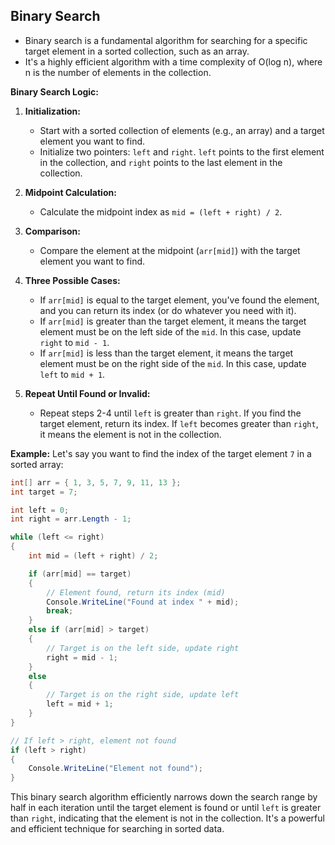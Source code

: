 ## Binary Search

- Binary search is a fundamental algorithm for searching for a specific target element in a sorted collection, such as an array. 
- It's a highly efficient algorithm with a time complexity of O(log n), where n is the number of elements in the collection.

**Binary Search Logic:**

1. **Initialization:**
   - Start with a sorted collection of elements (e.g., an array) and a target element you want to find.
   - Initialize two pointers: `left` and `right`. `left` points to the first element in the collection, and `right` points to the last element in the collection.

2. **Midpoint Calculation:**
   - Calculate the midpoint index as `mid = (left + right) / 2`.

3. **Comparison:**
   - Compare the element at the midpoint (`arr[mid]`) with the target element you want to find.

4. **Three Possible Cases:**
   - If `arr[mid]` is equal to the target element, you've found the element, and you can return its index (or do whatever you need with it).
   - If `arr[mid]` is greater than the target element, it means the target element must be on the left side of the `mid`. In this case, update `right` to `mid - 1`.
   - If `arr[mid]` is less than the target element, it means the target element must be on the right side of the `mid`. In this case, update `left` to `mid + 1`.

5. **Repeat Until Found or Invalid:**
   - Repeat steps 2-4 until `left` is greater than `right`. If you find the target element, return its index. If `left` becomes greater than `right`, it means the element is not in the collection.

**Example:**
Let's say you want to find the index of the target element `7` in a sorted array:

```csharp
int[] arr = { 1, 3, 5, 7, 9, 11, 13 };
int target = 7;

int left = 0;
int right = arr.Length - 1;

while (left <= right)
{
    int mid = (left + right) / 2;

    if (arr[mid] == target)
    {
        // Element found, return its index (mid)
        Console.WriteLine("Found at index " + mid);
        break;
    }
    else if (arr[mid] > target)
    {
        // Target is on the left side, update right
        right = mid - 1;
    }
    else
    {
        // Target is on the right side, update left
        left = mid + 1;
    }
}

// If left > right, element not found
if (left > right)
{
    Console.WriteLine("Element not found");
}
```

This binary search algorithm efficiently narrows down the search range by half in each iteration until the target element is found or until `left` is greater than `right`, indicating that the element is not in the collection. It's a powerful and efficient technique for searching in sorted data.